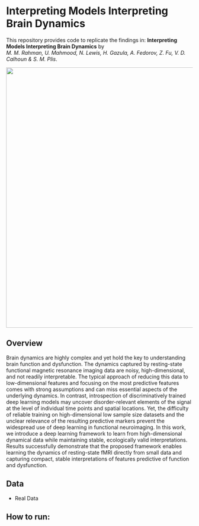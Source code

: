 Interpreting Models Interpreting Brain Dynamics 
=====================
This repository provides code to replicate the findings in:
**Interpreting Models Interpreting Brain Dynamics** by<br/>
*M. M. Rahman, U. Mahmood, N. Lewis, H. Gazula, A. Fedorov, Z. Fu, V. D. Calhoun & S. M. Plis*.

<img src="https://github.com/mmrahman21/model_introspection/tree/master/doc/figures/main_diagram.png" width="700">


## Overview
Brain dynamics are highly complex and yet hold the key to understanding brain function and dysfunction. The dynamics captured by resting-state functional magnetic resonance imaging data are noisy, high-dimensional, and not readily interpretable. The typical approach of reducing this data to low-dimensional features and focusing on the most predictive features comes with strong assumptions and can miss essential aspects of the underlying dynamics. In contrast, introspection of discriminatively trained deep learning models may uncover disorder-relevant elements of the signal at the level of individual time points and spatial locations. Yet, the difficulty of reliable training on high-dimensional low sample size datasets and the unclear relevance of the resulting predictive markers prevent the widespread use of deep learning in functional neuroimaging. In this work, we introduce a deep learning framework to learn from high-dimensional dynamical data while maintaining stable, ecologically valid interpretations. Results successfully demonstrate that the proposed framework enables learning the dynamics of resting-state fMRI directly from small data and capturing compact, stable interpretations of features predictive of function and dysfunction. 


## Data
+ Real Data 


## How to run:
